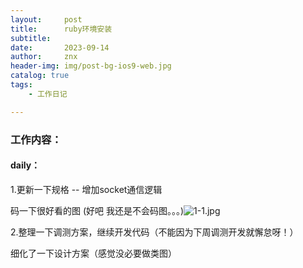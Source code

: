 ```yaml
---
layout:     post
title:      ruby环境安装
subtitle:   
date:       2023-09-14
author:     znx
header-img: img/post-bg-ios9-web.jpg
catalog: true
tags:
    - 工作日记

---
```








### 工作内容：

#### daily：

1.更新一下规格 -- 增加socket通信逻辑

码一下很好看的图 (好吧 我还是不会码图。。。)![1-1.jpg](https://github.com/znxin/znxin.github.io/raw/master/image/work/1/1-1.jpg)

2.整理一下调测方案，继续开发代码（不能因为下周调测开发就懈怠呀！）

细化了一下设计方案（感觉没必要做类图）

